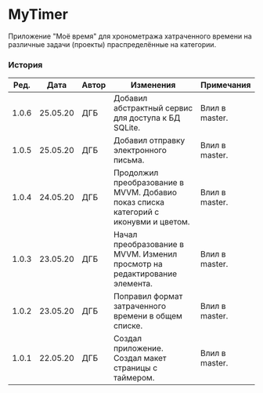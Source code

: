 # MyTimer

Приложение "Моё время" для хронометража хатраченного времени на различные задачи (проекты) праспределённые на категории.

### История
| Ред. | Дата | Автор | Изменения | Примечания |
|------|------|-------|-----------|------------|
| 1.0.6 | 25.05.20 | ДГБ | Добавил абстрактный сервис для доступа к БД SQLite. | Влил в master. |
| 1.0.5 | 25.05.20 | ДГБ | Добавил отправку электронного письма. | Влил в master. |
| 1.0.4 | 24.05.20 | ДГБ | Продолжил преобразование в MVVM. Добавио показ списка категорий с иконувми и цветом. | Влил в master. |
| 1.0.3 | 23.05.20 | ДГБ | Начал преобразование в MVVM. Изменил просмотр на редактирование элемента. | Влил в master. |
| 1.0.2 | 23.05.20 | ДГБ | Поправил формат затраченного времени в общем списке. | Влил в master. |
| 1.0.1 | 22.05.20 | ДГБ | Создал приложение. Создал макет страницы с таймером. | Влил в master. |

